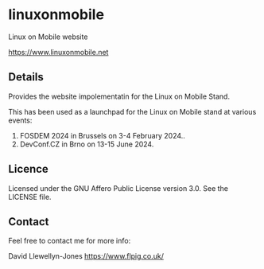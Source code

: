 # linuxonmobile

Linux on Mobile website

https://www.linuxonmobile.net

## Details

Provides the website impolementatin for the Linux on Mobile Stand.

This has been used as a launchpad for the Linux on Mobile stand at various events:
1. FOSDEM 2024 in Brussels on 3-4 February 2024..
2. DevConf.CZ in Brno on 13-15 June 2024. 

## Licence

Licensed under the GNU Affero Public License version 3.0.
See the LICENSE file.

## Contact

Feel free to contact me for more info:

David Llewellyn-Jones
https://www.flpig.co.uk/

